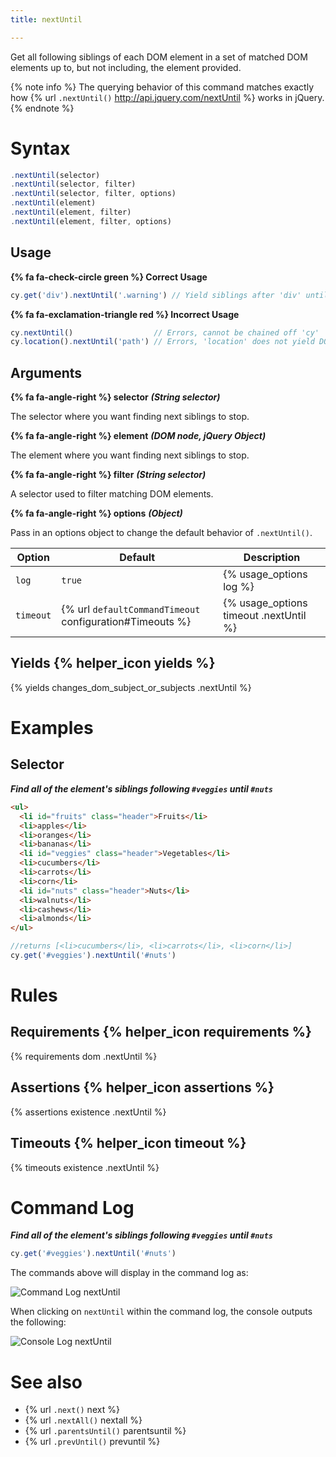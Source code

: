 ```yaml
---
title: nextUntil

---
```


Get all following siblings of each DOM element in a set of matched DOM elements up to, but not including, the element provided.

{% note info %}
The querying behavior of this command matches exactly how {% url `.nextUntil()` http://api.jquery.com/nextUntil %} works in jQuery.
{% endnote %}

# Syntax

```javascript
.nextUntil(selector)
.nextUntil(selector, filter)
.nextUntil(selector, filter, options)
.nextUntil(element)
.nextUntil(element, filter)
.nextUntil(element, filter, options)
```

## Usage

**{% fa fa-check-circle green %} Correct Usage**

```javascript
cy.get('div').nextUntil('.warning') // Yield siblings after 'div' until '.warning'
```

**{% fa fa-exclamation-triangle red %} Incorrect Usage**

```javascript
cy.nextUntil()                  // Errors, cannot be chained off 'cy'
cy.location().nextUntil('path') // Errors, 'location' does not yield DOM element
```

## Arguments

**{% fa fa-angle-right %} selector**  ***(String selector)***

The selector where you want finding next siblings to stop.

**{% fa fa-angle-right %} element**  ***(DOM node, jQuery Object)***

The element where you want finding next siblings to stop.

**{% fa fa-angle-right %} filter**  ***(String selector)***

A selector used to filter matching DOM elements.

**{% fa fa-angle-right %} options**  ***(Object)***

Pass in an options object to change the default behavior of `.nextUntil()`.

Option | Default | Description
--- | --- | ---
`log` | `true` | {% usage_options log %}
`timeout` | {% url `defaultCommandTimeout` configuration#Timeouts %} | {% usage_options timeout .nextUntil %}

## Yields {% helper_icon yields %}

{% yields changes_dom_subject_or_subjects .nextUntil %}

# Examples

## Selector

***Find all of the element's siblings following `#veggies` until `#nuts`***

```html
<ul>
  <li id="fruits" class="header">Fruits</li>
  <li>apples</li>
  <li>oranges</li>
  <li>bananas</li>
  <li id="veggies" class="header">Vegetables</li>
  <li>cucumbers</li>
  <li>carrots</li>
  <li>corn</li>
  <li id="nuts" class="header">Nuts</li>
  <li>walnuts</li>
  <li>cashews</li>
  <li>almonds</li>
</ul>
```

```javascript
//returns [<li>cucumbers</li>, <li>carrots</li>, <li>corn</li>]
cy.get('#veggies').nextUntil('#nuts')
```

# Rules

## Requirements {% helper_icon requirements %}

{% requirements dom .nextUntil %}

## Assertions {% helper_icon assertions %}

{% assertions existence .nextUntil %}

## Timeouts {% helper_icon timeout %}

{% timeouts existence .nextUntil %}

# Command Log

***Find all of the element's siblings following `#veggies` until `#nuts`***

```javascript
cy.get('#veggies').nextUntil('#nuts')
```

The commands above will display in the command log as:

![Command Log nextUntil](/img/api/nextuntil/find-next-elements-until-selector.png)

When clicking on `nextUntil` within the command log, the console outputs the following:

![Console Log nextUntil](/img/api/nextuntil/console-log-of-next-elements-until.png)

# See also

- {% url `.next()` next %}
- {% url `.nextAll()` nextall %}
- {% url `.parentsUntil()` parentsuntil %}
- {% url `.prevUntil()` prevuntil %}
